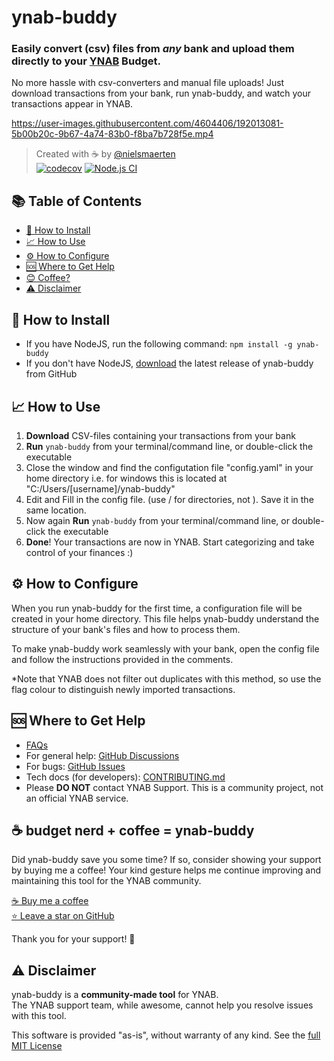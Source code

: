 # ynab-buddy

### Easily convert (csv) files from _any_ bank and upload them directly to your [YNAB](https://ynab.com) Budget.

No more hassle with csv-converters and manual file uploads! Just download transactions from your bank, run ynab-buddy, and watch your transactions appear in YNAB.

https://user-images.githubusercontent.com/4604406/192013081-5b00b20c-9b67-4a74-83b0-f8ba7b728f5e.mp4

> Created with ☕ by [@nielsmaerten](https://github.com/nielsmaerten)  
> [![codecov](https://codecov.io/gh/nielsmaerten/ynab-buddy/branch/main/graph/badge.svg?token=W3P5UTSTU6)](https://codecov.io/gh/nielsmaerten/ynab-buddy) [![Node.js CI](https://github.com/nielsmaerten/ynab-buddy/actions/workflows/node.js.yml/badge.svg)](https://github.com/nielsmaerten/ynab-buddy/actions/workflows/node.js.yml)

## 📚 Table of Contents

- [🚀 How to Install](#how-to-install)
- [📈 How to Use](#how-to-use)
- [⚙️ How to Configure](#how-to-configure)
- [🆘 Where to Get Help](#where-to-get-help)
- [😊 Coffee?](#😊-coffee)
- [⚠️ Disclaimer](#disclaimer)

## 🚀 How to Install

- If you have NodeJS, run the following command: `npm install -g ynab-buddy`
- If you don't have NodeJS, [download](https://github.com/nielsmaerten/ynab-buddy/releases/latest) the latest release of ynab-buddy from GitHub

## 📈 How to Use

1. **Download** CSV-files containing your transactions from your bank
2. **Run** `ynab-buddy` from your terminal/command line, or double-click the executable
3. Close the window and find the configutation file "config.yaml" in your home directory i.e. for windows this is located at "C:/Users/[username]/ynab-buddy"
4. Edit and Fill in the config file. (use / for directories, not \). Save it in the same location. 
5. Now again **Run** `ynab-buddy` from your terminal/command line, or double-click the executable
6. **Done**! Your transactions are now in YNAB. Start categorizing and take control of your finances :)



## ⚙️ How to Configure

When you run ynab-buddy for the first time, a configuration file will be created in your home directory. This file helps ynab-buddy understand the structure of your bank's files and how to process them.

To make ynab-buddy work seamlessly with your bank, open the config file and follow the instructions provided in the comments.

*Note that YNAB does not filter out duplicates with this method, so use the flag colour to distinguish newly imported transactions.

## 🆘 Where to Get Help

- [FAQs](./docs/FAQ.md)
- For general help: [GitHub Discussions](https://github.com/nielsmaerten/ynab-buddy/discussions)
- For bugs: [GitHub Issues](https://github.com/nielsmaerten/ynab-buddy/issues)
- Tech docs (for developers): [CONTRIBUTING.md](./CONTRIBUTING.md)
- Please **DO NOT** contact YNAB Support. This is a community project, not an official YNAB service.

## ☕ budget nerd + coffee = ynab-buddy 

Did ynab-buddy save you some time? If so, consider showing your support by buying me a coffee! Your kind gesture helps me continue improving and maintaining this tool for the YNAB community.

[☕ Buy me a coffee](https://ko-fi.com/nielsmaerten)  
[⭐ Leave a star on GitHub](https://github.com/nielsmaerten/ynab-buddy)

Thank you for your support! 🙌

## ⚠️ Disclaimer

ynab-buddy is a **community-made tool** for YNAB.  
The YNAB support team, while awesome, cannot help you resolve issues with this tool.

This software is provided "as-is", without warranty of any kind. See the [full MIT License](./LICENSE)
